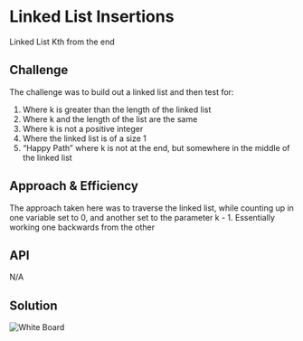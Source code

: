 # Linked List Insertions
Linked List Kth from the end

## Challenge
The challenge was to build out a linked list and then test for:
1. Where k is greater than the length of the linked list
2. Where k and the length of the list are the same
3. Where k is not a positive integer
4. Where the linked list is of a size 1
5. “Happy Path” where k is not at the end, but somewhere in the middle of the linked list

## Approach & Efficiency
The approach taken here was to traverse the linked list, while counting up in one variable set to 0,
and another set to the parameter k - 1. Essentially working one backwards from the other

## API
N/A

## Solution
![White Board](/assets/IMG_8823.jpg)
